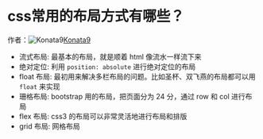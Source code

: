 # css常用的布局方式有哪些？

作者：![Konata9](https://avatars.githubusercontent.com/u/7352511?s=80&u=69e7e9fa8d3ec0f0c989038b958e673e0d660e37&v=4)[Konata9](https://github/Konata9)

  * 流式布局: 最基本的布局，就是顺着 html 像流水一样流下来
  * 绝对定位: 利用 `position: absolute` 进行绝对定位的布局
  * float 布局: 最初用来解决多栏布局的问题。比如圣杯、双飞燕的布局都可以用 `float` 来实现
  * 珊格布局: bootstrap 用的布局，把页面分为 24 分，通过 row 和 col 进行布局
  * flex 布局: css3 的布局可以非常灵活地进行布局和排版
  * grid 布局: 网格布局



